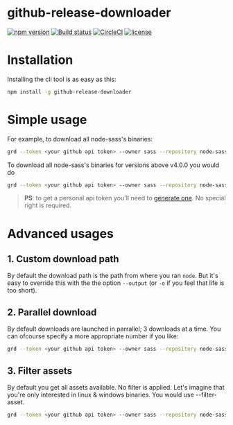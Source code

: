 # github-release-downloader
[![npm version](https://badge.fury.io/js/github-release-downloader.svg)](https://badge.fury.io/js/github-release-downloader)
[![Build status](https://ci.appveyor.com/api/projects/status/4fdxoq06aq002end/branch/master?svg=true)](https://ci.appveyor.com/project/practicaljs/github-release-downloader/branch/master)
[![CircleCI](https://circleci.com/gh/practicaljs/github-release-downloader/tree/master.svg?style=svg)](https://circleci.com/gh/practicaljs/github-release-downloader/tree/master)
[![license](https://img.shields.io/github/license/practicaljs/github-release-downloader.svg)](https://github.com/practicaljs/github-release-downloader/blob/master/LICENSE)

# Installation

Installing the cli tool is as easy as this:

```bash
npm install -g github-release-downloader
```

# Simple usage

For example, to download all node-sass's binaries:

```bash
grd --token <your github api token> --owner sass --repository node-sass
```

To download all node-sass's binaries for versions above v4.0.0 you would do

```bash
grd --token <your github api token> --owner sass --repository node-sass --min-version v4.0.0
```

> **PS**: to get a personal api token you'll need to [generate one](https://github.com/blog/1509-personal-api-tokens). No special right is required.

# Advanced usages

## 1. Custom download path

By default the download path is the path from where you ran `node`. But it's easy to override this with the the option `--output` (or `-o` if you feel that life is too short).

## 2. Parallel download

By default downloads are launched in parrallel; 3 downloads at a time.
You can ofcourse specify a more appropriate number if you like:

```bash
grd --token <your github api token> --owner sass --repository node-sass --parallel 10
```

## 3. Filter assets

By default you get all assets available. No filter is applied. Let's imagine that you're only interested in linux & windows binaries. You would use --filter-asset.

```bash
grd --token <your github api token> --owner sass --repository node-sass --filter-asset '^(win32-ia32|win32-x64|linux-ia32|linux-x64)'
```
